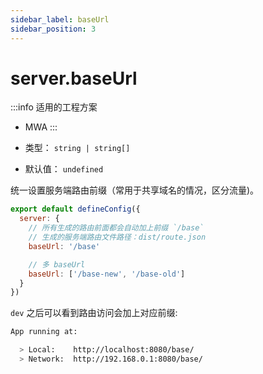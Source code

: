 ```yaml
---
sidebar_label: baseUrl
sidebar_position: 3
---
```


# server.baseUrl

:::info 适用的工程方案
* MWA
:::

* 类型： `string | string[]`
* 默认值： `undefined`


统一设置服务端路由前缀（常用于共享域名的情况，区分流量)。

```js title="modern.config.js"
export default defineConfig({
  server: {
    // 所有生成的路由前面都会自动加上前缀 `/base`
    // 生成的服务端路由文件路径：dist/route.json
    baseUrl: '/base'

    // 多 baseUrl
    baseUrl: ['/base-new', '/base-old']
  }
})
```

`dev` 之后可以看到路由访问会加上对应前缀:

```bash
App running at:

  > Local:    http://localhost:8080/base/
  > Network:  http://192.168.0.1:8080/base/
```
